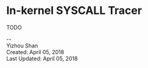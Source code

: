 # In-kernel SYSCALL Tracer

TODO

--  
Yizhou Shan  
Created: April 05, 2018  
Last Updated: April 05, 2018
